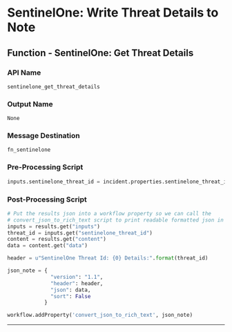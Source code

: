 <!--
    DO NOT MANUALLY EDIT THIS FILE
    THIS FILE IS AUTOMATICALLY GENERATED WITH resilient-sdk codegen
-->

# SentinelOne: Write Threat Details to Note

## Function - SentinelOne: Get Threat Details

### API Name
`sentinelone_get_threat_details`

### Output Name
`None`

### Message Destination
`fn_sentinelone`

### Pre-Processing Script
```python
inputs.sentinelone_threat_id = incident.properties.sentinelone_threat_id
```

### Post-Processing Script
```python
# Put the results json into a workflow property so we can call the 
# convert_json_to_rich_text script to print readable formatted json in an incident note.
inputs = results.get("inputs")
threat_id = inputs.get("sentinelone_threat_id")
content = results.get("content")
data = content.get("data")

header = u"SentinelOne Threat Id: {0} Details:".format(threat_id)

json_note = {
              "version": "1.1",
              "header": header, 
              "json": data,
              "sort": False
            }

workflow.addProperty('convert_json_to_rich_text', json_note)
```

---

